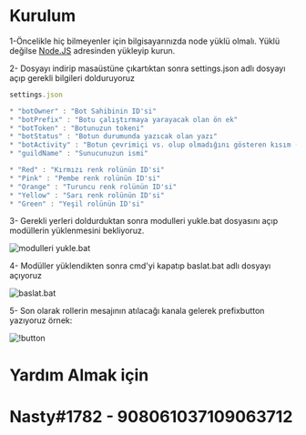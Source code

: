 # Kurulum

1-Öncelikle hiç bilmeyenler için bilgisayarınızda node yüklü olmalı. Yüklü değilse [Node.JS](https://nodejs.org/en/) adresinden yükleyip kurun.

2- Dosyayı indirip masaüstüne çıkartıktan sonra settings.json adlı dosyayı açıp gerekli bilgileri dolduruyoruz

```js
settings.json
```
```js
* "botOwner" : "Bot Sahibinin ID'si"
* "botPrefix" : "Botu çalıştırmaya yarayacak olan ön ek"
* "botToken" : "Botunuzun tokeni"
* "botStatus" : "Botun durumunda yazıcak olan yazı"
* "botActivity" : "Botun çevrimiçi vs. olup olmadığını gösteren kısım (dnd / idle / online)"
* "guildName" : "Sunucunuzun ismi"

* "Red" : "Kırmızı renk rolünün ID'si"
* "Pink" : "Pembe renk rolünün ID'si" 
* "Orange" : "Turuncu renk rolünün ID'si"
* "Yellow" : "Sarı renk rolünün ID'si"
* "Green" : "Yeşil rolünün ID'si"
``` 
3- Gerekli yerleri doldurduktan sonra modulleri yukle.bat dosyasını açıp modüllerin yüklenmesini bekliyoruz.

![modulleri yukle.bat](https://user-images.githubusercontent.com/96020061/145852488-7eccca5b-d98b-4b9a-a77f-6e858770245f.png)

4- Modüller yüklendikten sonra cmd'yi kapatıp baslat.bat adlı dosyayı açıyoruz

![baslat.bat](https://user-images.githubusercontent.com/96020061/145854707-0f6ddf23-1b31-4fdc-8f44-e2ca1f5ef803.png)

5- Son olarak rollerin mesajının atılacağı kanala gelerek prefixbutton yazıyoruz örnek:

![!button](https://user-images.githubusercontent.com/96020061/145855937-68959d76-6120-4c51-a603-6d30640081a2.png)

# Yardım Almak için 
# Nasty#1782 - 908061037109063712
